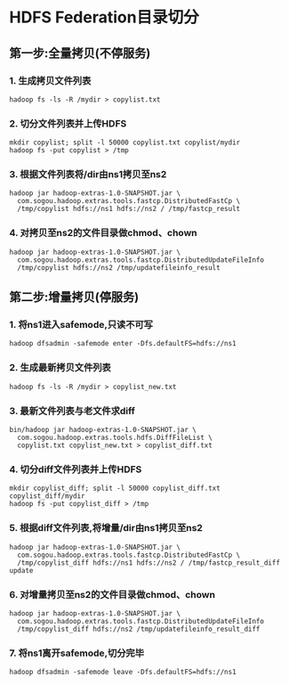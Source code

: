 # HDFS Federation目录切分

## 第一步:全量拷贝(不停服务)

### 1. 生成拷贝文件列表

```
hadoop fs -ls -R /mydir > copylist.txt
```

### 2. 切分文件列表并上传HDFS

```
mkdir copylist; split -l 50000 copylist.txt copylist/mydir
hadoop fs -put copylist > /tmp
```

### 3. 根据文件列表将/dir由ns1拷贝至ns2

```
hadoop jar hadoop-extras-1.0-SNAPSHOT.jar \
  com.sogou.hadoop.extras.tools.fastcp.DistributedFastCp \
  /tmp/copylist hdfs://ns1 hdfs://ns2 / /tmp/fastcp_result
```

### 4. 对拷贝至ns2的文件目录做chmod、chown

```
hadoop jar hadoop-extras-1.0-SNAPSHOT.jar \
  com.sogou.hadoop.extras.tools.fastcp.DistributedUpdateFileInfo
  /tmp/copylist hdfs://ns2 /tmp/updatefileinfo_result
```

## 第二步:增量拷贝(停服务)

### 1. 将ns1进入safemode,只读不可写

```
hadoop dfsadmin -safemode enter -Dfs.defaultFS=hdfs://ns1
```

### 2. 生成最新拷贝文件列表

```
hadoop fs -ls -R /mydir > copylist_new.txt
```

### 3. 最新文件列表与老文件求diff

```
bin/hadoop jar hadoop-extras-1.0-SNAPSHOT.jar \
  com.sogou.hadoop.extras.tools.hdfs.DiffFileList \
  copylist.txt copylist_new.txt > copylist_diff.txt
```

### 4. 切分diff文件列表并上传HDFS

```
mkdir copylist_diff; split -l 50000 copylist_diff.txt copylist_diff/mydir
hadoop fs -put copylist_diff > /tmp
```

### 5. 根据diff文件列表,将增量/dir由ns1拷贝至ns2

```
hadoop jar hadoop-extras-1.0-SNAPSHOT.jar \
  com.sogou.hadoop.extras.tools.fastcp.DistributedFastCp \
  /tmp/copylist_diff hdfs://ns1 hdfs://ns2 / /tmp/fastcp_result_diff update
```

### 6. 对增量拷贝至ns2的文件目录做chmod、chown

```
hadoop jar hadoop-extras-1.0-SNAPSHOT.jar \
  com.sogou.hadoop.extras.tools.fastcp.DistributedUpdateFileInfo
  /tmp/copylist_diff hdfs://ns2 /tmp/updatefileinfo_result_diff
```

### 7. 将ns1离开safemode,切分完毕

```
hadoop dfsadmin -safemode leave -Dfs.defaultFS=hdfs://ns1
```